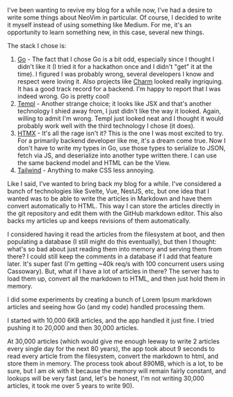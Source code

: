 <!-- :metadata:

title: New Blog!
tags: Programming
publishedAt: 2024-01-02T17:01:13-07:00
summary:

I've been wanting to revive my blog for a while now, I've had a desire to write
some things about NeoVim in particular. Of course, I decided to write it myself
instead of using something like Medium. For me, it's an opportunity to learn
something new, in this case, several new things.

-->

I've been wanting to revive my blog for a while now, I've had a desire to write
some things about NeoVim in particular. Of course, I decided to write it myself
instead of using something like Medium. For me, it's an opportunity to learn
something new, in this case, several new things.

The stack I chose is:

1. [Go](https://go.dev/) - The fact that I chose Go is a bit odd, especially
   since I thought I didn't like it (I tried it for a hackathon once and I
   didn't "get" it at the time). I figured I was probably wrong, several
   developers I know and respect were loving it. Also projects like
   [Charm](https://charm.sh) looked really ingriquing. It has a good track
   record for a backend.
   I'm happy to report that I was indeed wrong. Go is pretty cool!
2. [Templ](https://templ.guide/) - Another strange choice; it looks like JSX
   and that's another technology I shied away from, I just didn't like the way
   it looked. Again, willing to admit I'm wrong. Templ just looked neat and I
   thought it would probably work well with the third technology I chose (it
   does).
3. [HTMX](https://htmx.org) - It's all the rage isn't it? This is the one I was
   most excited to try. For a primarily backend developer like me, it's a dream
   come true. Now I don't have to write my types in Go, use those types to
   serialize to JSON, fetch via JS, and deserialize into another type written
   there. I can use the same backend model and HTML can be the View.
4. [Tailwind](https://tailwindcss.com/) - Anything to make CSS less annoying.

Like I said, I've wanted to bring back my blog for a while. I've considered a
bunch of technologies like Svelte, Vue, NestJS, etc, but one idea that I wanted
was to be able to write the articles in Markdown and have them convert
automatically to HTML. This way I can store the articles directly in the git
repository and edit them with the GitHub markdown editor. This also backs my
articles up and keeps revisions of them automatically.

I considered having it read the articles from the filesystem at boot, and then
populating a database (I still might do this eventually), but then I
thought: what's so bad about just reading them into memory and serving them
from there? I could still keep the comments in a database if I add that feature
later. It's super fast (I'm getting ~40k req/s with 100 concurrent users using
Cassowary). But, what if I have a lot of articles in there? The server has to
load them up, convert all the markdown to HTML, and then just hold them in memory.

I did some experiments by creating a bunch of Lorem Ipsum markdown articles and
seeing how Go (and my code) handled processing them.

I started with 10,000 6KB articles, and the app handled it just fine. I tried
pushing it to 20,000 and then 30,000 articles.

At 30,000 articles (which would give me enough leeway to write 2 articles every
single day for the next 80 years), the app took about 9 seconds to read every
article from the filesystem, convert the markdown to html, and store them in
memory. The process took about 890MB, which is a lot, to be sure, but I am ok
with it because the memory will remain fairly constant, and lookups will be
very fast (and, let's be honest, I'm not writing 30,000 articles, it took me
over 5 years to write 90).
